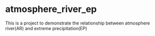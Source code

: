 # atmosphere_river_ep
This is a project to demonstrate the relationship between atmosphere river(AR) and extreme precipitation(EP) 
